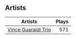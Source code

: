 ## Artists
Artists | Plays 
----- | -----: 
[Vince Guaraldi Trio](/artists/vince-guaraldi-trio-37943) | 571

